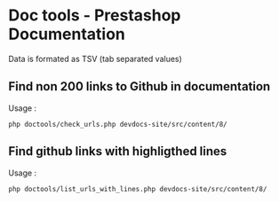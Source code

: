 # Doc tools - Prestashop Documentation

Data is formated as TSV (tab separated values)

## Find non 200 links to Github in documentation

Usage : 

```
php doctools/check_urls.php devdocs-site/src/content/8/
```

## Find github links with highligthed lines

Usage :

```
php doctools/list_urls_with_lines.php devdocs-site/src/content/8/
```


